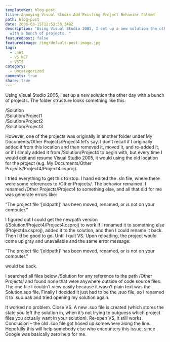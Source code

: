 ```yaml
---
templateKey: blog-post
title: Annoying Visual Studio Add Existing Project Behavior Solved
path: blog-post
date: 2006-03-15T12:53:58.248Z
description: "Using Visual Studio 2005, I set up a new solution the other day
  with a bunch of projects. "
featuredpost: false
featuredimage: /img/default-post-image.jpg
tags:
  - .net
  - VS.NET
  - VSTS
category:
  - Uncategorized
comments: true
share: true
---
```

<!--StartFragment-->

Using Visual Studio 2005, I set up a new solution the other day with a bunch of projects. The folder structure looks something like this:

/Solution\
/Solution/Project1\
/Solution/Project2\
/Solution/Project3

However, one of the projects was originally in another folder under My Documents/Other Projects/Project4 let’s say. I don’t recall if I originally added it from this location and then removed it, moved it, and re-added it, or if I simply added it from /Solution/Project4 to begin with, but every time I would exit and resume Visual Studio 2005, it would using the old location for the project (e.g. My Documents/Other Projects/Project4/Project4.csproj).

I tried everything to get this to stop. I hand edited the .sln file, where there were some references to /Other Projects/. The behavior remained. I renamed /Other Projects/Project4 to something else, and all that did for me was generate errors like:

“The project file ‘\[oldpath]’ has been moved, renamed, or is not on your computer.”

I figured out I could get the newpath version (/Solution/Project4/Project4.csproj) to work if I renamed it to something else (Project4a.csproj), added it to the solution, and then I could rename it back. Then I’d be good to go. Until I quit VS. Upon reloading, the project would come up gray and unavailable and the same error message:

“The project file ‘\[oldpath]’ has been moved, renamed, or is not on your computer.”

would be back.

I searched all files below /Solution for any reference to the path /Other Projects/ and found none that were anywhere outside of code source files. The one file I couldn’t view easily because it wasn’t plain text was the Solution.suo file. Finally I decided it just had to be the .suo file, so I renamed it to .suo.bak and tried opening my solution again.

It worked no problem. Close VS. A new .suo file is created (which stores the state you left the solution in, when it’s not trying to outguess which project files you actually want in your solution). Re-open VS, it still works. Conclusion – the old .suo file got hosed up somewhere along the line. Hopefully this will help somebody else who encounters this issue, since Google was basically zero help for me.

<!--EndFragment-->